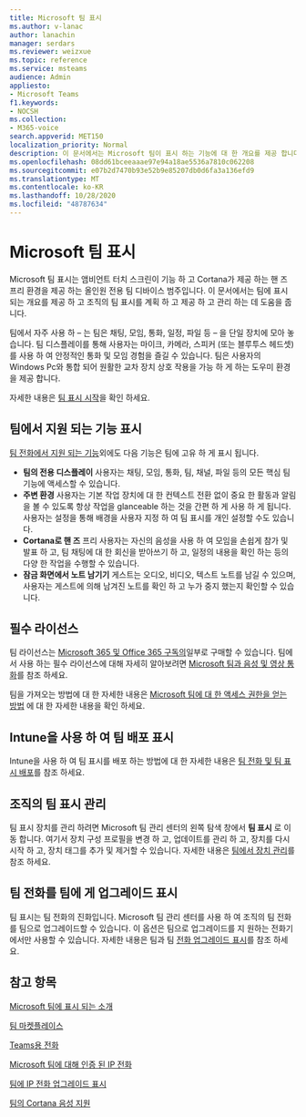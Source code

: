 ```yaml
---
title: Microsoft 팀 표시
ms.author: v-lanac
author: lanachin
manager: serdars
ms.reviewer: weizxue
ms.topic: reference
ms.service: msteams
audience: Admin
appliesto:
- Microsoft Teams
f1.keywords:
- NOCSH
ms.collection:
- M365-voice
search.appverid: MET150
localization_priority: Normal
description: 이 문서에서는 Microsoft 팀이 표시 하는 기능에 대 한 개요를 제공 합니다.
ms.openlocfilehash: 08dd61bceeaaae97e94a18ae5536a7810c062208
ms.sourcegitcommit: e07b2d7470b93e52b9e85207db0d6fa3a136efd9
ms.translationtype: MT
ms.contentlocale: ko-KR
ms.lasthandoff: 10/28/2020
ms.locfileid: "48787634"
---
```

# <a name="microsoft-teams-displays"></a>Microsoft 팀 표시

Microsoft 팀 표시는 앰비언트 터치 스크린이 기능 하 고 Cortana가 제공 하는 핸 즈 프리 환경을 제공 하는 올인원 전용 팀 디바이스 범주입니다. 이 문서에서는 팀에 표시 되는 개요를 제공 하 고 조직의 팀 표시를 계획 하 고 제공 하 고 관리 하는 데 도움을 줍니다.

팀에서 자주 사용 하 &ndash; 는 팀은 채팅, 모임, 통화, 일정, 파일 등 &ndash; 을 단일 장치에 모아 놓습니다. 팀 디스플레이를 통해 사용자는 마이크, 카메라, 스피커 (또는 블루투스 헤드셋)를 사용 하 여 안정적인 통화 및 모임 경험을 즐길 수 있습니다. 팀은 사용자의 Windows Pc와 통합 되어 원활한 교차 장치 상호 작용을 가능 하 게 하는 도우미 환경을 제공 합니다.

자세한 내용은 [팀 표시 시작](https://support.microsoft.com/office/get-started-with-teams-displays-ff299825-7f13-4528-96c2-1d3437e6d4e6)을 확인 하세요.

## <a name="features-supported-by-teams-displays"></a>팀에서 지원 되는 기능 표시

[팀 전화에서 지원 되는 기능](phones-for-teams.md#features-supported-by-teams-phones)외에도 다음 기능은 팀에 고유 하 게 표시 됩니다.

- **팀의 전용 디스플레이** 사용자는 채팅, 모임, 통화, 팀, 채널, 파일 등의 모든 핵심 팀 기능에 액세스할 수 있습니다.
- **주변 환경** 사용자는 기본 작업 장치에 대 한 컨텍스트 전환 없이 중요 한 활동과 알림을 볼 수 있도록 항상 작업을 glanceable 하는 것을 간편 하 게 사용 하 게 됩니다. 사용자는 설정을 통해 배경을 사용자 지정 하 여 팀 표시를 개인 설정할 수도 있습니다.
- **Cortana로 핸 즈** 프리 사용자는 자신의 음성을 사용 하 여 모임을 손쉽게 참가 및 발표 하 고, 팀 채팅에 대 한 회신을 받아쓰기 하 고, 일정의 내용을 확인 하는 등의 다양 한 작업을 수행할 수 있습니다.
- **잠금 화면에서 노트 남기기** 게스트는 오디오, 비디오, 텍스트 노트를 남길 수 있으며, 사용자는 게스트에 의해 남겨진 노트를 확인 하 고 누가 중지 했는지 확인할 수 있습니다.  

## <a name="required-licenses"></a>필수 라이선스

팀 라이선스는 [Microsoft 365 및 Office 365 구독의](https://docs.microsoft.com/office365/servicedescriptions/teams-service-description)일부로 구매할 수 있습니다. 팀에서 사용 하는 필수 라이선스에 대해 자세히 알아보려면 [Microsoft 팀과 음성 및 영상 통화](https://products.office.com/microsoft-teams/voice-calling)를 참조 하세요.

팀을 가져오는 방법에 대 한 자세한 내용은 [Microsoft 팀에 대 한 액세스 권한을 얻는 방법](https://support.office.com/article/fc7f1634-abd3-4f26-a597-9df16e4ca65b) 에 대 한 자세한 내용을 확인 하세요.

## <a name="deploy-teams-displays-using-intune"></a>Intune을 사용 하 여 팀 배포 표시

Intune을 사용 하 여 팀 표시를 배포 하는 방법에 대 한 자세한 내용은 [팀 전화 및 팀 표시 배포](phones-displays-deploy.md)를 참조 하세요.

## <a name="manage-teams-displays-in-your-organization"></a>조직의 팀 표시 관리

팀 표시 장치를 관리 하려면 Microsoft 팀 관리 센터의 왼쪽 탐색 창에서 **팀 표시** 로 이동 합니다. 여기서 장치 구성 프로필을 변경 하 고, 업데이트를 관리 하 고, 장치를 다시 시작 하 고, 장치 태그를 추가 및 제거할 수 있습니다. 자세한 내용은 [팀에서 장치 관리](device-management.md)를 참조 하세요.

## <a name="upgrade-teams-phones-to-teams-displays"></a>팀 전화를 팀에 게 업그레이드 표시

팀 표시는 팀 전화의 진화입니다. Microsoft 팀 관리 센터를 사용 하 여 조직의 팀 전화를 팀으로 업그레이드할 수 있습니다. 이 옵션은 팀으로 업그레이드를 지 원하는 전화기 에서만 사용할 수 있습니다. 자세한 내용은 팀과 팀 [전화 업그레이드 표시](upgrade-phones-to-displays.md)를 참조 하세요.

## <a name="see-also"></a>참고 항목

[Microsoft 팀에 표시 되는 소개](https://techcommunity.microsoft.com/t5/microsoft-teams-blog/introducing-microsoft-teams-displays/ba-p/1505437)

[팀 마켓플레이스](https://office.com/teamsdevices)

[Teams용 전화](phones-for-teams.md)

[Microsoft 팀에 대해 인증 된 IP 전화](teams-ip-phones.md)

[팀에 IP 전화 업그레이드 표시](upgrade-phones-to-displays.md)

[팀의 Cortana 음성 지원](https://docs.microsoft.com/MicrosoftTeams/cortana-in-teams)
